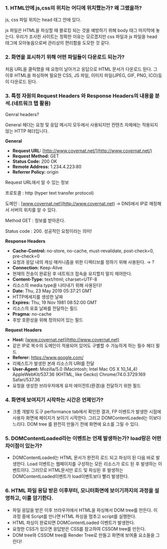 ### 1. HTML안에 js,css의 위치는 어디에 위치했는가? 왜 그랬을까?

js, css 파일 위치는 head 태그 안에 있다.

js 파일은 HTML을 파싱할 때 블로킹 되는 것을 예방하기 위해 body 태그 마지막에 놓는다. 우리가 조사한 사이트는 정확한 이유는 모르겠지만 css 파일과 js 파일을 head 태그에 모아놓음으로써 관리상의 편리함을 도모한 것 같다.

### 2. 화면을 표시하기 위해 어떤 파일들이 다운로드 되는가?

처음 URL을 클릭했을 때 요청이 날아가고 응답으로 HTML 문서가 다운로드 된다. 그 이후 HTML을 파싱하며 필요한 CSS, JS 파일, 이미지 파일(JPEG, GIF, PNG, ICO)등이 다운로드 된다.

### 3. 특정 자원의 Request Headers 와 Response Headers의 내용을 분석.(네트워크 탭 활용)

Genral headers?

General 헤더는 요청 및 응답 메시지 모두에서 사용되지만 컨텐츠 자체에는 적용되지 않는 HTTP 헤더입니다.

**General**

- **Request URL:** [http://www.covernat.net/](http://www.covernat.net/)
- **Request Method:** GET
- **Status Code:** 200 OK
- **Remote Address:** 1.234.4.223:80
- **Referrer Policy:** origin

Request URL에서 알 수 있는 정보

프로토콜 : http (hyper text transfer protocol)

도메인 : [www.covernat.net](http://www.covernat.net) → DNS에서 IP로 매칭해서 서버의 위치를 알 수 있다.

Method GET : 정보를 받아온다.

Status code : 200. 성공적인 요청이라는 의미!

**Response Headers**

- **Cache-Control:** no-store, no-cache, must-revalidate, post-check=0, pre-check=0
- 요청과 응답 내의 캐싱 매커니즘을 위한 디렉티브를 정하기 위해 사용된다. → ?
- **Connection:** Keep-Alive
- 현재의 전송이 완료된 후 네트워크 접속을 유지할지 말지 제어한다.
- **Content-Type:** text/html; charset=UTF-8
- 리소스의 media type을 나타내기 위해 사용된다!
- **Date:** Thu, 23 May 2019 05:37:21 GMT
- HTTP메세지를 생성한 날짜
- **Expires:** Thu, 19 Nov 1981 08:52:00 GMT
- 리소스의 유효 날짜를 전달하는 필드
- **Pragma:** no-cache
- 후방 호환성을 위해 정의되어 있는 필드

**Request Headers**

- **Host:** [www.covernat.net](http://www.covernat.net)
- 같은 IP로 복수의 도메인이 적용되어 있어도 구별할 수 가능하게 하는 필수 헤더 필드
- **Referer:** https://www.google.com/
- 리퀘스트가 발생한 본래 리소스의 URI를 전달
- **User-Agent:** Mozilla/5.0 (Macintosh; Intel Mac OS X 10_14_4) AppleWebKit/537.36 (KHTML, like Gecko) Chrome/74.0.3729.169 Safari/537.36
- 요청을 생성한 브라우저에게 유저 에이전트(환경)을 전달하기 위한 필드

### 4. 화면에 보여지기 시작하는 시간은 언제인가?

- 크롬 개발자 도구 performance tab에서 확인한 결과, FP 이벤트가 발생한 시점에 사용자 화면에 페이지가 보이기 시작한다. 그리고 DOMContentLoaded는 이보다 느리다. DOM tree 를 완전히 만들기 전에 화면에 요소를 그릴 수 있다.

### 5. DOMContentLoaded라는 이벤트는 언제 발생하는가? load랑은 어떤 차이점이 있는가?

- DOMContentLoaded는 HTML 문서가 완전히 로드 되고 파싱이 된 다음 바로 발생한다.  Load 이벤트는 웹페이지를 구성하는 모든 리소스가 로드 된 후 발생하는 이벤트이다. 그러므로 HTML문서만 로드 및 파싱된 후 발생하는 DOMContentLoaded이벤트가 load이벤트보다 빨리 발생한다.

### 6. HTML 파일 응답 받은 이후부터, 모니터화면에 보이기까지의 과정을 설명하고, 이를 암기한다.

- 파일 응답을 받은 이후 브라우저에서 HTML을 파싱해서 DOM tree를 만든다. 이 과정 중에 Script를 만나면 HTML 파싱을 멈추고 script를 실행한다.
- HTML 파싱이 완료되면 DOMContentLoaded 이벤트가 발생한다.
- 요청한 CSS가 있으면 응답받은 CSS를 참고하여 CSSOM tree를 만든다.
- DOM tree와 CSSOM tree를 Render Tree로 만들고 화면에 보여줄 요소들을 그린다!